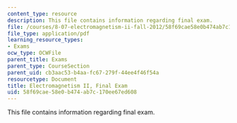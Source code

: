 ```yaml
---
content_type: resource
description: This file contains information regarding final exam.
file: /courses/8-07-electromagnetism-ii-fall-2012/58f69cae58e0b474ab7c170ee67ed608_MIT8_07F12_finalexam.pdf
file_type: application/pdf
learning_resource_types:
- Exams
ocw_type: OCWFile
parent_title: Exams
parent_type: CourseSection
parent_uid: cb3aac53-b4aa-fc67-279f-44ee4f46f54a
resourcetype: Document
title: Electromagnetism II, Final Exam
uid: 58f69cae-58e0-b474-ab7c-170ee67ed608
---
```

This file contains information regarding final exam.